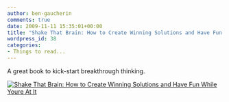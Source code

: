 ```yaml
---
author: ben-gaucherin
comments: true
date: 2009-11-11 15:35:01+00:00
title: "Shake That Brain: How to Create Winning Solutions and Have Fun While You're At It"
wordpress_id: 38
categories:
- Things to read...
---
```


A great book to kick-start breakthrough thinking.

[![Shake That Brain: How to Create Winning Solutions and Have Fun While Youre At It](http://ecx.images-amazon.com/images/I/41CBY08529L._BO2,204,203,200_PIsitb-sticker-arrow-click,TopRight,35,-76_AA240_SH20_OU01_.jpg)](http://www.amazon.com/Shake-That-Brain-Winning-Solutions/dp/0471742104/ref=sr_1_1?ie=UTF8&s=books&qid=1257953534&sr=1-1)
